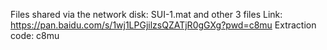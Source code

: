 
Files shared via the network disk: SUI-1.mat and other 3 files
Link: https://pan.baidu.com/s/1wj1LPGjilzsQZATjR0gGXg?pwd=c8mu Extraction code: c8mu
